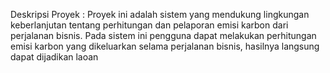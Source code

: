 Deskripsi Proyek : Proyek ini adalah sistem yang mendukung lingkungan keberlanjutan tentang perhitungan dan pelaporan emisi karbon dari perjalanan bisnis. Pada sistem ini pengguna dapat melakukan perhitungan emisi karbon yang dikeluarkan selama perjalanan bisnis, hasilnya langsung dapat dijadikan laoan
